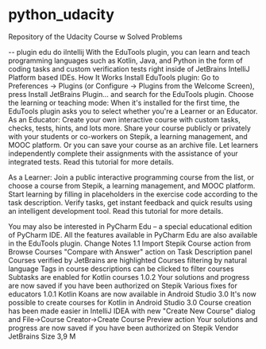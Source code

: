 # python_udacity
Repository of the Udacity Course w Solved Problems

-- plugin edu do ilntellij
With the EduTools plugin, you can learn and teach programming languages such as Kotlin, Java, and Python in the form of coding tasks and custom verification tests right inside of JetBrains IntelliJ Platform based IDEs.
How It Works
Install EduTools plugin: Go to Preferences -> Plugins (or Configure -> Plugins from the Welcome Screen), press Install JetBrains Plugin... and search for the EduTools plugin.
Choose the learning or teaching mode: When it's installed for the first time, the EduTools plugin asks you to select whether you're a Learner or an Educator.
As an Educator:
Create your own interactive course with custom tasks, checks, tests, hints, and lots more.
Share your course publicly or privately with your students or co-workers on Stepik, a learning management, and MOOC platform. Or you can save your course as an archive file.
Let learners independently complete their assignments with the assistance of your integrated tests.
Read this tutorial for more details.

As a Learner:
Join a public interactive programming course from the list, or choose a course from Stepik, a learning management, and MOOC platform.
Start learning by filling in placeholders in the exercise code according to the task description.
Verify tasks, get instant feedback and quick results using an intelligent development tool.
Read this tutorial for more details.

You may also be interested in PyCharm Edu – a special educational edition of PyCharm IDE. All the features available in PyCharm Edu are also available in the EduTools plugin. 
Change Notes
1.1
Import Stepik Course action from Browse Courses
"Compare with Answer" action on Task Description panel
Courses verified by JetBrains are highlighted
Courses filtering by natural language
Tags in course descriptions can be clicked to filter courses
Subtasks are enabled for Kotlin courses
1.0.2
Your solutions and progress are now saved if you have been authorized on Stepik
Various fixes for educators
1.0.1
Kotlin Koans are now available in Android Studio 3.0
It's now possible to create courses for Kotlin in Android Studio 3.0
Course creation has been made easier in IntelliJ IDEA with new "Create New Course" dialog and File->Course Creator->Create Course Preview action
Your solutions and progress are now saved if you have been authorized on Stepik
Vendor
JetBrains
Size
3,9 M
